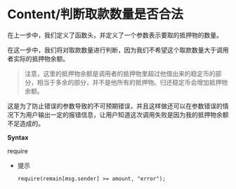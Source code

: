 # Content/判断取款数量是否合法

在上一步中，我们定义了函数头，并定义了一个参数表示要取的抵押物的数量。

在这一步中，我们将对取款数量进行判断，因为我们不希望这个取款数量大于调用者实际的抵押物余额。

> 注意，这里的抵押物余额是调用者的抵押物里超过他借出来的稳定币的部分，相当于多余的部分，并不是他所有的抵押物。归还稳定币会增加抵押物余额。
> 

这是为了防止错误的参数导致的不可预期错误，并且这样做还可以在参数错误的情况下为用户输出一定的报错信息，让用户知道这次调用失败是因为我的抵押物余额不足造成的。

**Syntax**

require

- 提示
    
    ```solidity
    require(remain[msg.sender] >= amount, "error");
    ```
    